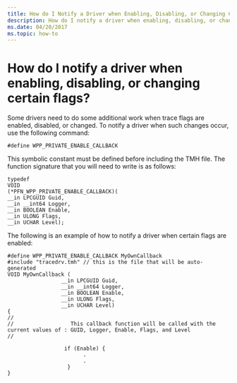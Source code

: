 ```yaml
---
title: How do I Notify a Driver when Enabling, Disabling, or Changing Certain Flags
description: How do I notify a driver when enabling, disabling, or changing certain flags
ms.date: 04/20/2017
ms.topic: how-to
---
```


# How do I notify a driver when enabling, disabling, or changing certain flags?


Some drivers need to do some additional work when trace flags are enabled, disabled, or changed. To notify a driver when such changes occur, use the following command:

```
#define WPP_PRIVATE_ENABLE_CALLBACK 
```

This symbolic constant must be defined before including the TMH file. The function signature that you will need to write is as follows:

```
typedef
VOID
(*PFN_WPP_PRIVATE_ENABLE_CALLBACK)(
__in LPCGUID Guid,
__in __int64 Logger,
__in BOOLEAN Enable,
__in ULONG Flags,
__in UCHAR Level);
```

The following is an example of how to notify a driver when certain flags are enabled:

```
#define WPP_PRIVATE_ENABLE_CALLBACK MyOwnCallback
#include "tracedrv.tmh" // this is the file that will be auto-generated 
VOID MyOwnCallback (
                 __in LPCGUID Guid,
                 __in __int64 Logger,
                 __in BOOLEAN Enable,
                 __in ULONG Flags,
                 __in UCHAR Level) 
{
//                
//                  This callback function will be called with the current values of : GUID, Logger, Enable, Flags, and Level
//                 

                  if (Enable) {
                        .
                        .
                   }
} 
```









